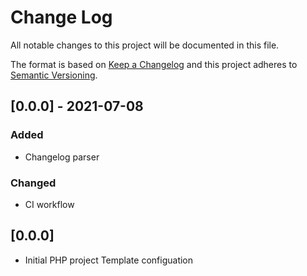# Change Log
All notable changes to this project will be documented in this file.

The format is based on [Keep a Changelog](http://keepachangelog.com)
and this project adheres to [Semantic Versioning](http://semver.org).

## [0.0.0] - 2021-07-08
### Added
- Changelog parser
### Changed
- CI workflow

## [0.0.0]
- Initial PHP project Template configuation
